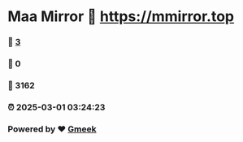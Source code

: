 # Maa Mirror :link: https://mmirror.top 
### :page_facing_up: [3](https://mmirror.top/tag.html) 
### :speech_balloon: 0 
### :hibiscus: 3162 
### :alarm_clock: 2025-03-01 03:24:23 
### Powered by :heart: [Gmeek](https://github.com/Meekdai/Gmeek)
